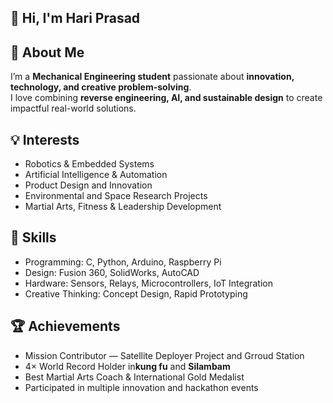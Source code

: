 ## 👋 Hi, I'm Hari Prasad

## 🚀 About Me
I’m a **Mechanical Engineering student** passionate about **innovation, technology, and creative problem-solving**.  
I love combining **reverse engineering, AI, and sustainable design** to create impactful real-world solutions.

## 💡 Interests
- Robotics & Embedded Systems  
- Artificial Intelligence & Automation  
- Product Design and Innovation  
- Environmental and Space Research Projects  
- Martial Arts, Fitness & Leadership Development  

## 🧩 Skills
- Programming: C, Python, Arduino, Raspberry Pi  
- Design: Fusion 360, SolidWorks, AutoCAD  
- Hardware: Sensors, Relays, Microcontrollers, IoT Integration  
- Creative Thinking: Concept Design, Rapid Prototyping  

## 🏆 Achievements
- Mission Contributor — Satellite Deployer Project  and Grroud Station
- 4× World Record Holder in**kung fu** and **Silambam**  
- Best Martial Arts Coach & International Gold Medalist  
- Participated in multiple innovation and hackathon events  

